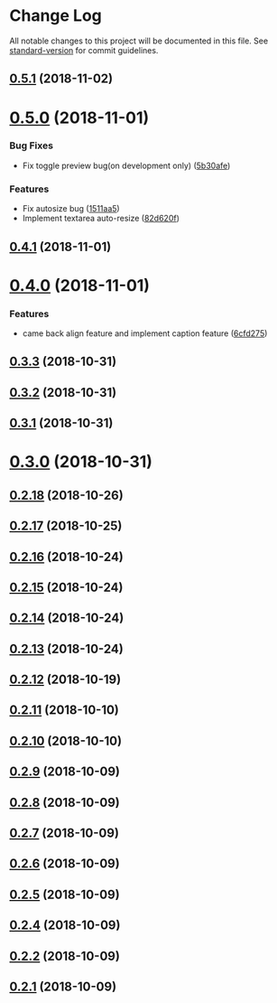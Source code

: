 # Change Log

All notable changes to this project will be documented in this file. See [standard-version](https://github.com/conventional-changelog/standard-version) for commit guidelines.

<a name="0.5.1"></a>
## [0.5.1](https://github.com/AlisProject/alis-editor/compare/v0.5.0...v0.5.1) (2018-11-02)



<a name="0.5.0"></a>
# [0.5.0](https://github.com/AlisProject/alis-editor/compare/v0.4.1...v0.5.0) (2018-11-01)


### Bug Fixes

* Fix toggle preview bug(on development only) ([5b30afe](https://github.com/AlisProject/alis-editor/commit/5b30afe))


### Features

* Fix autosize bug ([1511aa5](https://github.com/AlisProject/alis-editor/commit/1511aa5))
* Implement textarea auto-resize ([82d620f](https://github.com/AlisProject/alis-editor/commit/82d620f))



<a name="0.4.1"></a>
## [0.4.1](https://github.com/AlisProject/alis-editor/compare/v0.4.0...v0.4.1) (2018-11-01)



<a name="0.4.0"></a>
# [0.4.0](https://github.com/AlisProject/alis-editor/compare/v0.3.3...v0.4.0) (2018-11-01)


### Features

* came back align feature and implement caption feature ([6cfd275](https://github.com/AlisProject/alis-editor/commit/6cfd275))



<a name="0.3.3"></a>
## [0.3.3](https://github.com/AlisProject/alis-editor/compare/v0.3.2...v0.3.3) (2018-10-31)



<a name="0.3.2"></a>
## [0.3.2](https://github.com/AlisProject/alis-editor/compare/v0.3.1...v0.3.2) (2018-10-31)



<a name="0.3.1"></a>
## [0.3.1](https://github.com/AlisProject/alis-editor/compare/v0.3.0...v0.3.1) (2018-10-31)



<a name="0.3.0"></a>
# [0.3.0](https://github.com/AlisProject/alis-editor/compare/v0.2.18...v0.3.0) (2018-10-31)



<a name="0.2.18"></a>
## [0.2.18](https://github.com/AlisProject/alis-editor/compare/v0.2.17...v0.2.18) (2018-10-26)



<a name="0.2.17"></a>
## [0.2.17](https://github.com/AlisProject/alis-editor/compare/v0.2.16...v0.2.17) (2018-10-25)



<a name="0.2.16"></a>
## [0.2.16](https://github.com/AlisProject/alis-editor/compare/v0.2.15...v0.2.16) (2018-10-24)



<a name="0.2.15"></a>
## [0.2.15](https://github.com/AlisProject/alis-editor/compare/v0.2.14...v0.2.15) (2018-10-24)



<a name="0.2.14"></a>
## [0.2.14](https://github.com/AlisProject/alis-editor/compare/v0.2.13...v0.2.14) (2018-10-24)



<a name="0.2.13"></a>
## [0.2.13](https://github.com/AlisProject/alis-editor/compare/v0.2.12...v0.2.13) (2018-10-24)



<a name="0.2.12"></a>
## [0.2.12](https://github.com/AlisProject/alis-editor/compare/v0.2.11...v0.2.12) (2018-10-19)



<a name="0.2.11"></a>
## [0.2.11](https://github.com/AlisProject/alis-editor/compare/v0.2.6...v0.2.11) (2018-10-10)



<a name="0.2.10"></a>
## [0.2.10](https://github.com/AlisProject/alis-editor/compare/v0.2.6...v0.2.10) (2018-10-10)



<a name="0.2.9"></a>
## [0.2.9](https://github.com/AlisProject/alis-editor/compare/v0.2.6...v0.2.9) (2018-10-09)



<a name="0.2.8"></a>
## [0.2.8](https://github.com/AlisProject/alis-editor/compare/v0.2.6...v0.2.8) (2018-10-09)



<a name="0.2.7"></a>
## [0.2.7](https://github.com/AlisProject/alis-editor/compare/v0.2.6...v0.2.7) (2018-10-09)



<a name="0.2.6"></a>
## [0.2.6](https://github.com/AlisProject/alis-editor/compare/v0.2.5...v0.2.6) (2018-10-09)



<a name="0.2.5"></a>
## [0.2.5](https://github.com/AlisProject/alis-editor/compare/v0.2.4...v0.2.5) (2018-10-09)



<a name="0.2.4"></a>
## [0.2.4](https://github.com/AlisProject/alis-editor/compare/v0.2.2...v0.2.4) (2018-10-09)



<a name="0.2.2"></a>
## [0.2.2](https://github.com/AlisProject/alis-editor/compare/v0.2.1...v0.2.2) (2018-10-09)



<a name="0.2.1"></a>
## [0.2.1](https://github.com/AlisProject/alis-editor/compare/v0.1.0...v0.2.1) (2018-10-09)
